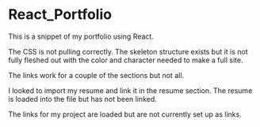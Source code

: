 # React_Portfolio
This is a snippet of my portfolio using React. 

The CSS is not pulling correctly. The skeleton structure exists but it is not fully fleshed out with the color and character needed to make a full site. 

The links work for a couple of the sections but not all. 

I looked to import my resume and link it in the resume section. The resume is loaded into the file but has not been linked. 

The links for my project are loaded but are not currently set up as links. 